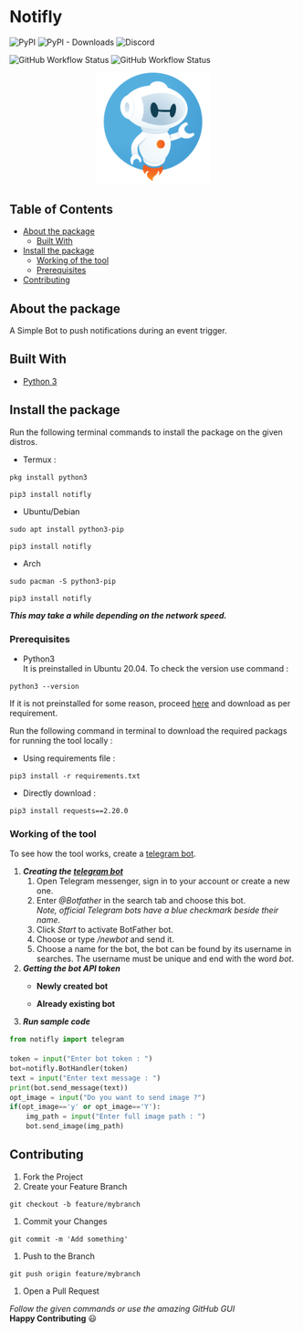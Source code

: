 # Notifly
![PyPI](https://img.shields.io/pypi/v/notifly?logo=github&style=for-the-badge)
![PyPI - Downloads](https://img.shields.io/pypi/dm/notifly?color=green&style=for-the-badge&logo=github)
![Discord](https://img.shields.io/discord/760088481224851476?label=DISCORD&logo=discord&logoColor=green&style=for-the-badge)

![GitHub Workflow Status](https://img.shields.io/github/workflow/status/rexdivakar/Notifly/Python%20application?&style=flat-square)
![GitHub Workflow Status](https://img.shields.io/github/workflow/status/rexdivakar/Notifly/Upload%20Python%20Package?label=Upload%20Python%20Package&style=flat-square)


<p align="center">	<p align="center">
<img src="https://raw.githubusercontent.com/rexdivakar/Notifly/main/.others/bot.png" width="200" alt="Logo">

## Table of Contents
* [About the package](#about-the-package)
  * [Built With](#built-with)
* [Install the package](#install-the-package)
  * [Working of the tool](#working-of-the-tool)
  * [Prerequisites](#prerequisites)
* [Contributing](#contributing)

## About the package
A Simple Bot to push notifications during an event trigger.

## Built With
* [Python 3][1]

## Install the package
Run the following terminal commands to install the package on the given distros.
* Termux :
```
pkg install python3 
```
```
pip3 install notifly
```
* Ubuntu/Debian
```
sudo apt install python3-pip
```
```
pip3 install notifly
```
* Arch
```
sudo pacman -S python3-pip
```
```
pip3 install notifly
```
***This may take a while depending on the network speed.***
### Prerequisites
* Python3<br>
It is preinstalled in Ubuntu 20.04. To check the version use command :
```
python3 --version
```
If it is not preinstalled for some reason, proceed [here][4] and download as per requirement.

Run the following command in terminal to download the required packags for running the tool locally : 
* Using requirements file :
```
pip3 install -r requirements.txt
```
* Directly download :
```
pip3 install requests==2.20.0
```
### Working of the tool
To see how the tool works, create a [telegram bot][2].
1. ***Creating the [telegram bot][0]***
   1. Open Telegram messenger, sign in to your account or create a new one.
   1. Enter _@Botfather_ in the search tab and choose this bot.<br>*Note, official Telegram bots have a blue checkmark beside their name*.<br>
   1. Click _Start_ to activate BotFather bot.<br>
   1. Choose or type _/newbot_ and send it.<br>
   1. Choose a name for the bot, the bot can be found by its username in searches. The username must be unique and end with the word _bot_.<br>
1. ***Getting the bot API token***
   * **Newly created bot**<br>

   * **Already existing bot**<br>
1. ***Run sample code***
```python
from notifly import telegram

token = input("Enter bot token : ")
bot=notifly.BotHandler(token)
text = input("Enter text message : ")
print(bot.send_message(text))
opt_image = input("Do you want to send image ?")
if(opt_image=='y' or opt_image=='Y'):
    img_path = input("Enter full image path : ")
    bot.send_image(img_path)
```
## Contributing
1. Fork the Project
1. Create your Feature Branch 
```
git checkout -b feature/mybranch
```
1. Commit your Changes 
```
git commit -m 'Add something'
```
1. Push to the Branch 
```
git push origin feature/mybranch
```
1. Open a Pull Request

*Follow the given commands or use the amazing GitHub GUI*
<br>**Happy Contributing** :smiley:

[contributors-shield]: https://img.shields.io/github/contributors/rexdivakar/Telegram-Notifly.svg?style=flat-square
[contributors-url]: https://github.com/rexdivakar/Telegram-Notifly/graphs/contributors
[forks-shield]: https://img.shields.io/github/forks/rexdivakar/Telegram-Notifly.svg?style=flat-square
[forks-url]: https://github.com/rexdivakar/Telegram-Notifly/network/members
[stars-shield]: https://img.shields.io/github/stars/rexdivakar/Telegram-Notifly.svg?style=flat-square
[stars-url]: https://github.com/rexdivakar/Telegram-Notifly/stargazers
[issues-shield]: https://img.shields.io/github/issues/rexdivakar/Telegram-Notifly.svg?style=flat-square
[issues-url]: https://github.com/rexdivakar/Telegram-Notifly/issues
[license-shield]: https://img.shields.io/github/license/rexdivakar/Telegram-Notifly.svg?style=flat-square
[license-url]: https://github.com/rexdivakar/Telegram-Notifly/blob/master/LICENSE.txt
[0]:https://core.telegram.org/bots
[1]:https://www.python.org/
[2]:https://telegram.org/blog/bot-revolution
[4]:https://www.python.org/downloads/
